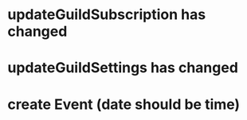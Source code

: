 # updateGuildSubscription has changed
# updateGuildSettings has changed
# create Event (date should be time)
